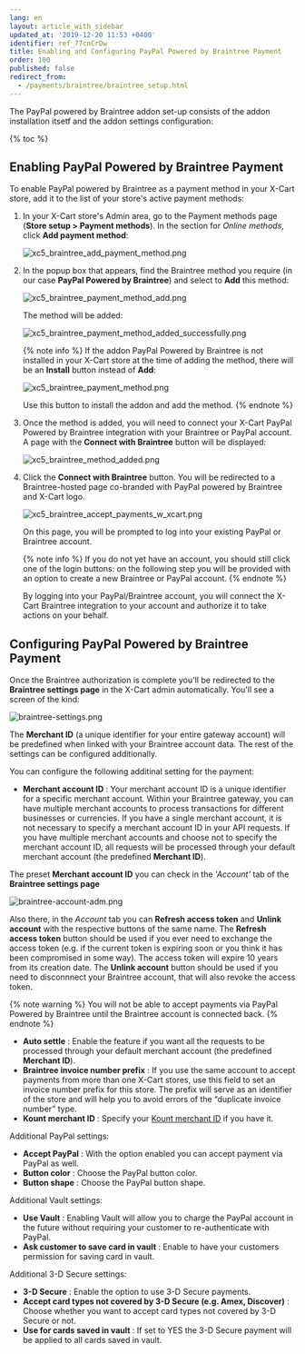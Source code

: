 ```yaml
---
lang: en
layout: article_with_sidebar
updated_at: '2019-12-20 11:53 +0400'
identifier: ref_77cnCrDw
title: Enabling and Configuring PayPal Powered by Braintree Payment
order: 100
published: false
redirect_from:
  - /payments/braintree/braintree_setup.html
---
```

The PayPal powered by Braintree addon set-up consists of the addon installation itsetf and the addon settings configuration:

{% toc %}

## Enabling PayPal Powered by Braintree Payment

To enable PayPal powered by Braintree as a payment method in your X-Cart store, add it to the list of your store's active payment methods:

   1. In your X-Cart store's Admin area, go to the Payment methods page (**Store setup > Payment methods**). In the section for _Online methods_, click **Add payment method**:
        
      ![xc5_braintree_add_payment_method.png]({{site.baseurl}}/attachments/ref_3U96LOWn/xc5_braintree_add_payment_method.png)

   2. In the popup box that appears, find the Braintree method you require (in our case **PayPal Powered by Braintree**) and select to **Add** this method:

      ![xc5_braintree_payment_method_add.png]({{site.baseurl}}/attachments/ref_3U96LOWn/xc5_braintree_payment_method_add.png)
 
      The method will be added:
     
      ![xc5_braintree_payment_method_added_successfully.png]({{site.baseurl}}/attachments/ref_3U96LOWn/xc5_braintree_payment_method_added_successfully.png)

      {% note info %}
      If the addon PayPal Powered by Braintree is not installed in your X-Cart store at the time of adding the method, there will be an **Install** button instead of **Add**: 
        
      ![xc5_braintree_payment_method.png]({{site.baseurl}}/attachments/ref_3U96LOWn/xc5_braintree_payment_method.png)
        
      Use this button to install the addon and add the method.
      {% endnote %}
        
   3. Once the method is added, you will need to connect your X-Cart PayPal Powered by Braintree integration with your Braintree or PayPal account. A page with the **Connect with Braintree** button will be displayed:
       
      ![xc5_braintree_method_added.png]({{site.baseurl}}/attachments/ref_3U96LOWn/xc5_braintree_method_added.png)

   4. Click the **Connect with Braintree** button. You will be redirected to a Braintree-hosted page co-branded with PayPal powered by Braintree and X-Cart logo. 
   
      ![xc5_braintree_accept_payments_w_xcart.png]({{site.baseurl}}/attachments/ref_3U96LOWn/xc5_braintree_accept_payments_w_xcart.png)

      On this page, you will be prompted to log into your existing PayPal or Braintree account. 
      
      {% note info %}
      If you do not yet have an account, you should still click one of the login buttons: on the following step you will be provided with an option to create a new Braintree or PayPal account.
      {% endnote %}
      
      By logging into your PayPal/Braintree account, you will connect the X-Cart Braintree integration to your account and authorize it to take actions on your behalf. 
      
## Configuring PayPal Powered by Braintree Payment

Once the Braintree authorization is complete you'll be redirected to the **Braintree settings page** in the X-Cart admin automatically. You'll see a screen of the kind:

![braintree-settings.png]({{site.baseurl}}/attachments/ref_6gWLGj9K/braintree-settings.png)

The **Merchant ID** (a unique identifier for your entire gateway account) will be predefined when linked with your Braintree account data. The rest of the settings can be configured additionally.

You can configure the following additinal setting for the payment:

  * **Merchant account ID** : Your merchant account ID is a unique identifier for a specific merchant account. Within your Braintree gateway, you can have multiple merchant accounts to process transactions for different businesses or currencies. If you have a single merchant account, it is not necessary to specify a merchant account ID in your API requests. If you have multiple merchant accounts and choose not to specify the merchant account ID, all requests will be processed through your default merchant account (the predefined **Merchant ID**).
  
  The preset **Merchant account ID** you can check in the _'Account'_ tab of the **Braintree settings page**
  
  ![braintree-account-adm.png]({{site.baseurl}}/attachments/ref_6gWLGj9K/braintree-account-adm.png)
  
  Also there, in the _Account_ tab you can **Refresh access token** and **Unlink account** with the respective buttons	of the same name. 
  The **Refresh access token** button should be used if you ever need to exchange the access token (e.g. if the current token is expiring soon or you think it has been compromised in some way). The access token will expire 10 years from its creation date. 
  The **Unlink account** button should be used if you need to disconnnect your Braintree account, that will also revoke the access token. 
  
  {% note warning %}
  You will not be able to accept payments via PayPal Powered by Braintree until the Braintree account is connected back.
  {% endnote %}
  
  * **Auto settle** : Enable the feature if you want all the requests to be processed through your default merchant account (the predefined **Merchant ID**).
  * **Braintree invoice number prefix** : If you use the same account to accept payments from more than one X-Cart stores, use this field to set an invoice number prefix for this store. The prefix will serve as an identifier of the store and will help you to avoid errors of the “duplicate invoice number” type.
  * **Kount merchant ID** : Specify your [Kount merchant ID](https://www.kount.com/fraud-detection-software/kount-products "Enabling and Configuring Braintree Payment") if you have it.

Additional PayPal settings:

  * **Accept PayPal** : With the option enabled you can accept payment via PayPal as well.
  * **Button color** : Choose the PayPal button color.
  * **Button shape** : Choose the PayPal button shape.

Additional Vault settings:

  * **Use Vault** : Enabling Vault will allow you to charge the PayPal account in the future without requiring your customer to re-authenticate with PayPal.
  * **Ask customer to save card in vault** : Enable to have your customers permission for saving card in vault.

Additional 3-D Secure settings:

  * **3-D Secure** : Enable the option to use 3-D Secure payments.
  * **Accept card types not covered by 3-D Secure (e.g. Amex, Discover)** : Choose whether you want to accept card types not covered by 3-D Secure or not.
  * **Use for cards saved in vault** : If set to YES the 3-D Secure payment will be applied to all cards saved in vault.
